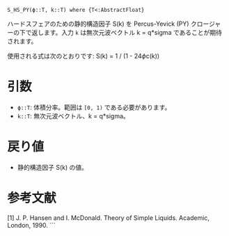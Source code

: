 ```
S_HS_PY(ϕ::T, k::T) where {T<:AbstractFloat}
```

ハードスフェアのための静的構造因子 S(k) を Percus-Yevick (PY) クロージャーの下で返します。入力 `k` は無次元波ベクトル k = q*sigma であることが期待されます。

使用される式は次のとおりです: S(k) = 1 / (1 - 24*ϕ*c(k))

# 引数

  * `ϕ::T`: 体積分率。範囲は `[0, 1)` である必要があります。
  * `k::T`: 無次元波ベクトル、k = q*sigma。

# 戻り値

  * 静的構造因子 S(k) の値。

# 参考文献

[1] J. P. Hansen and I. McDonald. Theory of Simple Liquids. Academic, London, 1990. ```

